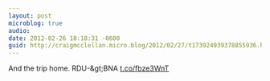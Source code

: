 ```yaml
---
layout: post
microblog: true
audio: 
date: 2012-02-26 18:18:31 -0600
guid: http://craigmcclellan.micro.blog/2012/02/27/t173924939378855936.html
---
```

And the trip home. RDU-&amp;gt;BNA [t.co/fbze3WnT](http://t.co/fbze3WnT)
